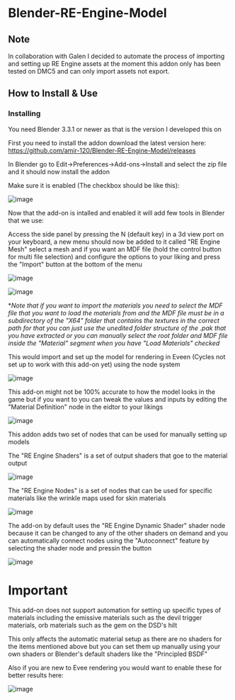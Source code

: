 # Blender-RE-Engine-Model

## Note
In collaboration with Galen I decided to automate the process of importing and setting up RE Engine assets at the moment this addon only has been tested on DMC5 and can only import assets not export.

## How to Install & Use
### Installing
You need Blender 3.3.1 or newer as that is the version I developed this on

First you need to install the addon download the latest version here: https://github.com/amir-120/Blender-RE-Engine-Model/releases

In Blender go to Edit->Preferences->Add-ons->Install and select the zip file and it should now install the addon

Make sure it is enabled (The checkbox should be like this):

![image](https://user-images.githubusercontent.com/18630540/203515093-5d40c817-e325-4272-9872-092be7b3db4f.png)

Now that the add-on is intalled and enabled it will add few tools in Blender that we use:

Access the side panel by pressing the N (default key) in a 3d view port on your keyboard, a new menu should now be added to it called "RE Engine Mesh" select a mesh and if you want an MDF file (hold the control button for multi file selection) and configure the options to your liking and press the "Import" button at the bottom of the menu

![image](https://user-images.githubusercontent.com/18630540/203517040-3efdf424-c95a-4baa-9614-86eb27cd9ad7.png)

![image](https://user-images.githubusercontent.com/18630540/203520052-748920d3-22ef-4463-baf1-fe3a11bec9c5.png)

**Note that if you want to import the materials you need to select the MDF file that you want to load the materials from and the MDF file must be in a subdirectory of the "X64" folder that contains the textures in the correct path for that you can just use the unedited folder structure of the .pak that you have extracted or you can manually select the root folder and MDF file inside the "Material" segment when you have "Load Materials" checked*

This would import and set up the model for rendering in Eveen (Cycles not set up to work with this add-on yet) using the node system

![image](https://user-images.githubusercontent.com/18630540/203520616-2926792b-e519-4f63-9039-d0ce794acdae.png)

This add-on might not be 100% accurate to how the model looks in the game but if you want to you can tweak the values and inputs by editing the "Material Definition" node in the eidtor to your likings

![image](https://user-images.githubusercontent.com/18630540/203521328-523ebc41-fa72-4be7-923d-080516676165.png)

This addon adds two set of nodes that can be used for manually setting up models

The "RE Engine Shaders" is a set of output shaders that goe to the material output

![image](https://user-images.githubusercontent.com/18630540/203521679-b04141a3-ccfa-4d3b-a655-d9cad1896043.png)

The "RE Engine Nodes" is a set of nodes that can be used for specific materials like the wrinkle maps used for skin materials

![image](https://user-images.githubusercontent.com/18630540/203522246-d5fd4c1d-011c-41c5-ba44-4c2ff778772c.png)

The add-on by default uses the "RE Engine Dynamic Shader" shader node because it can be changed to any of the other shaders on demand and you can automatically connect nodes using the "Autoconnect" feature by selecting the shader node and pressin the button

![image](https://user-images.githubusercontent.com/18630540/203522611-314366b1-97b3-44cc-857e-f016dc3beebd.png)

# Important
This add-on does not support automation for setting up specific types of materials including the emissive materials such as the devil trigger materials, orb materials such as the gem on the DSD's hilt

This only affects the automatic material setup as there are no shaders for the items mentioned above but you can set them up manually using your own shaders or Blender's default shaders like the "Principled BSDF"


Also if you are new to Evee rendering you would want to enable these for better results here:

![image](https://user-images.githubusercontent.com/18630540/203525229-98c7521a-34c7-4874-a25a-da5f99b382d3.png)

